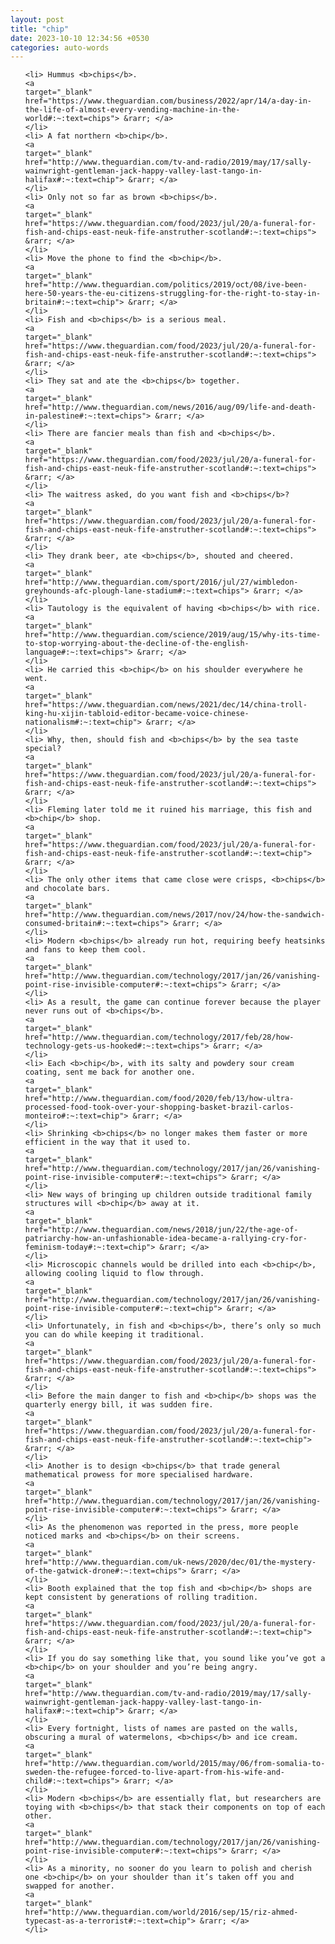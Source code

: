 ```yaml
---
layout: post
title: "chip"
date: 2023-10-10 12:34:56 +0530
categories: auto-words
---
```

<ol>

    <li> Hummus <b>chips</b>.
    <a 
    target="_blank" 
    href="https://www.theguardian.com/business/2022/apr/14/a-day-in-the-life-of-almost-every-vending-machine-in-the-world#:~:text=chips"> &rarr; </a>
    </li>
    <li> A fat northern <b>chip</b>.
    <a 
    target="_blank" 
    href="http://www.theguardian.com/tv-and-radio/2019/may/17/sally-wainwright-gentleman-jack-happy-valley-last-tango-in-halifax#:~:text=chip"> &rarr; </a>
    </li>
    <li> Only not so far as brown <b>chips</b>.
    <a 
    target="_blank" 
    href="https://www.theguardian.com/food/2023/jul/20/a-funeral-for-fish-and-chips-east-neuk-fife-anstruther-scotland#:~:text=chips"> &rarr; </a>
    </li>
    <li> Move the phone to find the <b>chip</b>.
    <a 
    target="_blank" 
    href="http://www.theguardian.com/politics/2019/oct/08/ive-been-here-50-years-the-eu-citizens-struggling-for-the-right-to-stay-in-britain#:~:text=chip"> &rarr; </a>
    </li>
    <li> Fish and <b>chips</b> is a serious meal.
    <a 
    target="_blank" 
    href="https://www.theguardian.com/food/2023/jul/20/a-funeral-for-fish-and-chips-east-neuk-fife-anstruther-scotland#:~:text=chips"> &rarr; </a>
    </li>
    <li> They sat and ate the <b>chips</b> together.
    <a 
    target="_blank" 
    href="http://www.theguardian.com/news/2016/aug/09/life-and-death-in-palestine#:~:text=chips"> &rarr; </a>
    </li>
    <li> There are fancier meals than fish and <b>chips</b>.
    <a 
    target="_blank" 
    href="https://www.theguardian.com/food/2023/jul/20/a-funeral-for-fish-and-chips-east-neuk-fife-anstruther-scotland#:~:text=chips"> &rarr; </a>
    </li>
    <li> The waitress asked, do you want fish and <b>chips</b>?
    <a 
    target="_blank" 
    href="https://www.theguardian.com/food/2023/jul/20/a-funeral-for-fish-and-chips-east-neuk-fife-anstruther-scotland#:~:text=chips"> &rarr; </a>
    </li>
    <li> They drank beer, ate <b>chips</b>, shouted and cheered.
    <a 
    target="_blank" 
    href="http://www.theguardian.com/sport/2016/jul/27/wimbledon-greyhounds-afc-plough-lane-stadium#:~:text=chips"> &rarr; </a>
    </li>
    <li> Tautology is the equivalent of having <b>chips</b> with rice.
    <a 
    target="_blank" 
    href="http://www.theguardian.com/science/2019/aug/15/why-its-time-to-stop-worrying-about-the-decline-of-the-english-language#:~:text=chips"> &rarr; </a>
    </li>
    <li> He carried this <b>chip</b> on his shoulder everywhere he went.
    <a 
    target="_blank" 
    href="https://www.theguardian.com/news/2021/dec/14/china-troll-king-hu-xijin-tabloid-editor-became-voice-chinese-nationalism#:~:text=chip"> &rarr; </a>
    </li>
    <li> Why, then, should fish and <b>chips</b> by the sea taste special?
    <a 
    target="_blank" 
    href="https://www.theguardian.com/food/2023/jul/20/a-funeral-for-fish-and-chips-east-neuk-fife-anstruther-scotland#:~:text=chips"> &rarr; </a>
    </li>
    <li> Fleming later told me it ruined his marriage, this fish and <b>chip</b> shop.
    <a 
    target="_blank" 
    href="https://www.theguardian.com/food/2023/jul/20/a-funeral-for-fish-and-chips-east-neuk-fife-anstruther-scotland#:~:text=chip"> &rarr; </a>
    </li>
    <li> The only other items that came close were crisps, <b>chips</b> and chocolate bars.
    <a 
    target="_blank" 
    href="http://www.theguardian.com/news/2017/nov/24/how-the-sandwich-consumed-britain#:~:text=chips"> &rarr; </a>
    </li>
    <li> Modern <b>chips</b> already run hot, requiring beefy heatsinks and fans to keep them cool.
    <a 
    target="_blank" 
    href="http://www.theguardian.com/technology/2017/jan/26/vanishing-point-rise-invisible-computer#:~:text=chips"> &rarr; </a>
    </li>
    <li> As a result, the game can continue forever because the player never runs out of <b>chips</b>.
    <a 
    target="_blank" 
    href="http://www.theguardian.com/technology/2017/feb/28/how-technology-gets-us-hooked#:~:text=chips"> &rarr; </a>
    </li>
    <li> Each <b>chip</b>, with its salty and powdery sour cream coating, sent me back for another one.
    <a 
    target="_blank" 
    href="http://www.theguardian.com/food/2020/feb/13/how-ultra-processed-food-took-over-your-shopping-basket-brazil-carlos-monteiro#:~:text=chip"> &rarr; </a>
    </li>
    <li> Shrinking <b>chips</b> no longer makes them faster or more efficient in the way that it used to.
    <a 
    target="_blank" 
    href="http://www.theguardian.com/technology/2017/jan/26/vanishing-point-rise-invisible-computer#:~:text=chips"> &rarr; </a>
    </li>
    <li> New ways of bringing up children outside traditional family structures will <b>chip</b> away at it.
    <a 
    target="_blank" 
    href="http://www.theguardian.com/news/2018/jun/22/the-age-of-patriarchy-how-an-unfashionable-idea-became-a-rallying-cry-for-feminism-today#:~:text=chip"> &rarr; </a>
    </li>
    <li> Microscopic channels would be drilled into each <b>chip</b>, allowing cooling liquid to flow through.
    <a 
    target="_blank" 
    href="http://www.theguardian.com/technology/2017/jan/26/vanishing-point-rise-invisible-computer#:~:text=chip"> &rarr; </a>
    </li>
    <li> Unfortunately, in fish and <b>chips</b>, there’s only so much you can do while keeping it traditional.
    <a 
    target="_blank" 
    href="https://www.theguardian.com/food/2023/jul/20/a-funeral-for-fish-and-chips-east-neuk-fife-anstruther-scotland#:~:text=chips"> &rarr; </a>
    </li>
    <li> Before the main danger to fish and <b>chip</b> shops was the quarterly energy bill, it was sudden fire.
    <a 
    target="_blank" 
    href="https://www.theguardian.com/food/2023/jul/20/a-funeral-for-fish-and-chips-east-neuk-fife-anstruther-scotland#:~:text=chip"> &rarr; </a>
    </li>
    <li> Another is to design <b>chips</b> that trade general mathematical prowess for more specialised hardware.
    <a 
    target="_blank" 
    href="http://www.theguardian.com/technology/2017/jan/26/vanishing-point-rise-invisible-computer#:~:text=chips"> &rarr; </a>
    </li>
    <li> As the phenomenon was reported in the press, more people noticed marks and <b>chips</b> on their screens.
    <a 
    target="_blank" 
    href="http://www.theguardian.com/uk-news/2020/dec/01/the-mystery-of-the-gatwick-drone#:~:text=chips"> &rarr; </a>
    </li>
    <li> Booth explained that the top fish and <b>chip</b> shops are kept consistent by generations of rolling tradition.
    <a 
    target="_blank" 
    href="https://www.theguardian.com/food/2023/jul/20/a-funeral-for-fish-and-chips-east-neuk-fife-anstruther-scotland#:~:text=chip"> &rarr; </a>
    </li>
    <li> If you do say something like that, you sound like you’ve got a <b>chip</b> on your shoulder and you’re being angry.
    <a 
    target="_blank" 
    href="http://www.theguardian.com/tv-and-radio/2019/may/17/sally-wainwright-gentleman-jack-happy-valley-last-tango-in-halifax#:~:text=chip"> &rarr; </a>
    </li>
    <li> Every fortnight, lists of names are pasted on the walls, obscuring a mural of watermelons, <b>chips</b> and ice cream.
    <a 
    target="_blank" 
    href="http://www.theguardian.com/world/2015/may/06/from-somalia-to-sweden-the-refugee-forced-to-live-apart-from-his-wife-and-child#:~:text=chips"> &rarr; </a>
    </li>
    <li> Modern <b>chips</b> are essentially flat, but researchers are toying with <b>chips</b> that stack their components on top of each other.
    <a 
    target="_blank" 
    href="http://www.theguardian.com/technology/2017/jan/26/vanishing-point-rise-invisible-computer#:~:text=chips"> &rarr; </a>
    </li>
    <li> As a minority, no sooner do you learn to polish and cherish one <b>chip</b> on your shoulder than it’s taken off you and swapped for another.
    <a 
    target="_blank" 
    href="http://www.theguardian.com/world/2016/sep/15/riz-ahmed-typecast-as-a-terrorist#:~:text=chip"> &rarr; </a>
    </li>